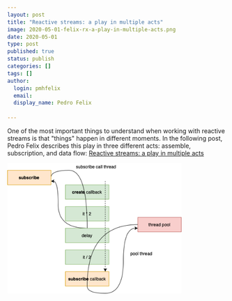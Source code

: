```yaml
---
layout: post
title: "Reactive streams: a play in multiple acts"
image: 2020-05-01-felix-rx-a-play-in-multiple-acts.png
date: 2020-05-01
type: post
published: true
status: publish
categories: []
tags: []
author:
  login: pmhfelix
  email: 
  display_name: Pedro Felix
  
---
```


One of the most important things to understand when working with reactive
streams is that "things" happen in different moments. In the following post,
Pedro Felix describes this play in three different acts: assemble, subscription,
and data flow:
[Reactive streams: a play in multiple acts](https://blog.pedrofelix.org/2020/02/04/reactive-streams-a-play-in-multiple-acts/)


<a href="https://blog.pedrofelix.org/2020/02/04/reactive-streams-a-play-in-multiple-acts/">
  <img src="/assets/blog/2020-05-01-felix-rx-a-play-in-multiple-acts.png" width="400px">
</a>